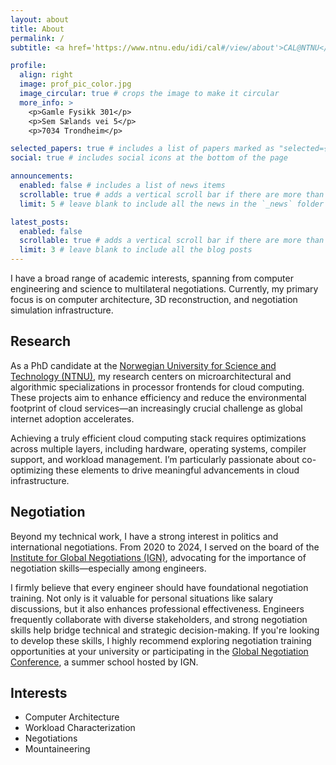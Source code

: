 ```yaml
---
layout: about
title: About
permalink: /
subtitle: <a href='https://www.ntnu.edu/idi/cal#/view/about'>CAL@NTNU</a>. Let's look forward, as we can only move into the future.

profile:
  align: right
  image: prof_pic_color.jpg
  image_circular: true # crops the image to make it circular
  more_info: >
    <p>Gamle Fysikk 301</p>
    <p>Sem Sælands vei 5</p>
    <p>7034 Trondheim</p>

selected_papers: true # includes a list of papers marked as "selected={true}"
social: true # includes social icons at the bottom of the page

announcements:
  enabled: false # includes a list of news items
  scrollable: true # adds a vertical scroll bar if there are more than 3 news items
  limit: 5 # leave blank to include all the news in the `_news` folder

latest_posts:
  enabled: false
  scrollable: true # adds a vertical scroll bar if there are more than 3 new posts items
  limit: 3 # leave blank to include all the blog posts
---
```




I have a broad range of academic interests, spanning from computer engineering and science to multilateral negotiations. Currently, my primary focus is on computer architecture, 3D reconstruction, and negotiation simulation infrastructure.

## Research

As a PhD candidate at the [Norwegian University for Science and Technology (NTNU)](https://www.ntnu.edu/), my research centers on microarchitectural and algorithmic specializations in processor frontends for cloud computing. These projects aim to enhance efficiency and reduce the environmental footprint of cloud services—an increasingly crucial challenge as global internet adoption accelerates.

Achieving a truly efficient cloud computing stack requires optimizations across multiple layers, including hardware, operating systems, compiler support, and workload management. I’m particularly passionate about co-optimizing these elements to drive meaningful advancements in cloud infrastructure.

## Negotiation

Beyond my technical work, I have a strong interest in politics and international negotiations. From 2020 to 2024, I served on the board of the [Institute for Global Negotiations (IGN)](https://www.global-negotiation.org/), advocating for the importance of negotiation skills—especially among engineers.

I firmly believe that every engineer should have foundational negotiation training. Not only is it valuable for personal situations like salary discussions, but it also enhances professional effectiveness. Engineers frequently collaborate with diverse stakeholders, and strong negotiation skills help bridge technical and strategic decision-making. If you're looking to develop these skills, I highly recommend exploring negotiation training opportunities at your university or participating in the [Global Negotiation Conference](https://www.global-negotiation.org/gnc), a summer school hosted by IGN.
 
## Interests
  * Computer Architecture
  * Workload Characterization
  * Negotiations
  * Mountaineering
